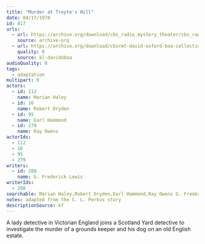 ```yaml
---
title: "Murder at Troyte's Hill"
date: 04/17/1978
id: 817
urls: 
  - url: https://archive.org/download/cbs_radio_mystery_theater/cbs_radio_mystery_theater-0801-0850.zip/cbs_radio_mystery_theater-0801-0850%2Fcbsrmt_0817_murder_at_troytes_hill.mp3
    source: archive-org
  - url: https://archive.org/download/cbsrmt-david-oxford-boa-collection/CBSRMT-780417-0817-Murder-at-Troyte's-Hill-(128-48)_WBBM-JE-{BoA}.mp3
    quality: 0
    source: kl-davidoboa
audioQuality: 0
tags: 
  - adaptation
multipart: 0
actors:  
  - id: 112
    name: Marian Haley  
  - id: 16
    name: Robert Dryden  
  - id: 95
    name: Earl Hammond  
  - id: 279
    name: Ray Owens
actorIds:  
  - 112  
  - 16  
  - 95  
  - 279
writers:  
  - id: 288
    name: G. Frederick Lewis
writerIds:  
  - 288
searchable: Marian Haley,Robert Dryden,Earl Hammond,Ray Owens G. Frederick Lewis
notes: adapted from the C. L. Perkus story
descriptionSource: kf
---
```

A lady detective in Victorian England joins a Scotland Yard detective to investigate the murder of a grounds keeper and his dog on an old English estate.